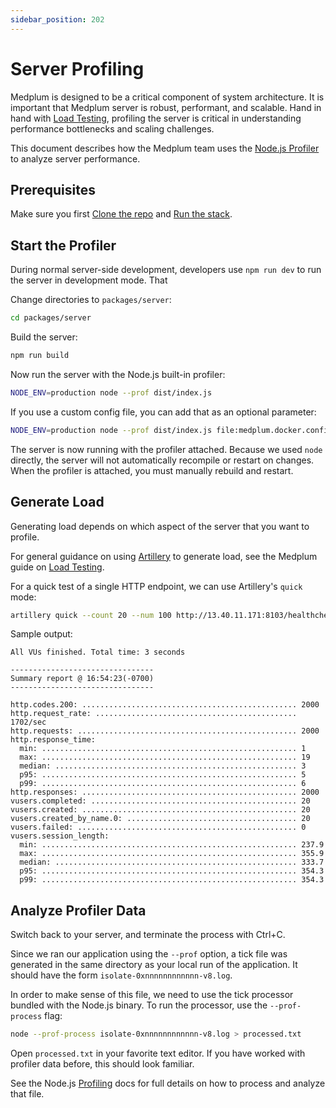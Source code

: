 ```yaml
---
sidebar_position: 202
---
```


# Server Profiling

Medplum is designed to be a critical component of system architecture. It is important that Medplum server is robust, performant, and scalable. Hand in hand with [Load Testing](/docs/self-hosting/load-testing), profiling the server is critical in understanding performance bottlenecks and scaling challenges.

This document describes how the Medplum team uses the [Node.js Profiler](https://nodejs.org/en/docs/guides/simple-profiling) to analyze server performance.

## Prerequisites

Make sure you first [Clone the repo](/docs/contributing/local-dev-setup#clone-the-repo) and [Run the stack](/docs/contributing/run-the-stack).

## Start the Profiler

During normal server-side development, developers use `npm run dev` to run the server in development mode. That

Change directories to `packages/server`:

```bash
cd packages/server
```

Build the server:

```bash
npm run build
```

Now run the server with the Node.js built-in profiler:

```bash
NODE_ENV=production node --prof dist/index.js
```

If you use a custom config file, you can add that as an optional parameter:

```bash
NODE_ENV=production node --prof dist/index.js file:medplum.docker.config.json
```

The server is now running with the profiler attached. Because we used `node` directly, the server will not automatically recompile or restart on changes. When the profiler is attached, you must manually rebuild and restart.

## Generate Load

Generating load depends on which aspect of the server that you want to profile.

For general guidance on using [Artillery](https://www.artillery.io/) to generate load, see the Medplum guide on [Load Testing](/docs/self-hosting/load-testing).

For a quick test of a single HTTP endpoint, we can use Artillery's `quick` mode:

```bash
artillery quick --count 20 --num 100 http://13.40.11.171:8103/healthcheck
```

Sample output:

```
All VUs finished. Total time: 3 seconds

--------------------------------
Summary report @ 16:54:23(-0700)
--------------------------------

http.codes.200: ................................................ 2000
http.request_rate: ............................................. 1702/sec
http.requests: ................................................. 2000
http.response_time:
  min: ......................................................... 1
  max: ......................................................... 19
  median: ...................................................... 3
  p95: ......................................................... 5
  p99: ......................................................... 6
http.responses: ................................................ 2000
vusers.completed: .............................................. 20
vusers.created: ................................................ 20
vusers.created_by_name.0: ...................................... 20
vusers.failed: ................................................. 0
vusers.session_length:
  min: ......................................................... 237.9
  max: ......................................................... 355.9
  median: ...................................................... 333.7
  p95: ......................................................... 354.3
  p99: ......................................................... 354.3
```

## Analyze Profiler Data

Switch back to your server, and terminate the process with Ctrl+C.

Since we ran our application using the `--prof` option, a tick file was generated in the same directory as your local run of the application. It should have the form `isolate-0xnnnnnnnnnnnn-v8.log`.

In order to make sense of this file, we need to use the tick processor bundled with the Node.js binary. To run the processor, use the `--prof-process` flag:

```bash
node --prof-process isolate-0xnnnnnnnnnnnn-v8.log > processed.txt
```

Open `processed.txt` in your favorite text editor. If you have worked with profiler data before, this should look familiar.

See the Node.js [Profiling](https://nodejs.org/en/docs/guides/simple-profiling) docs for full details on how to process and analyze that file.
